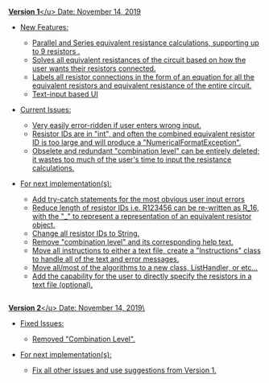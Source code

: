 <u>**Version 1**\</u>
Date: November 14, 2019

* New Features:

	* Parallel and Series equivalent resistance calculations, supporting up to 9 resistors .
	* Solves all equivalent resistances of the circuit based on how the user wants their resistors connected.
	* Labels all resistor connections in the form of an equation for all the equivalent resistors and equivalent resistance of the entire circuit.
	* Text-input based UI

* Current Issues:
	* Very easily error-ridden if user enters wrong input.
	* Resistor IDs are in "int", and often the combined equivalent resistor ID is too large and will produce a "NumericalFormatException".
	* Obselete and redundant "combination level" can be entirely deleted; it wastes too much of the user's time to input the resistance calculations.

* For next implementation(s):
	* Add try-catch statements for the most obvious user input errors
	* Reduce length of resistor IDs i.e. R123456 can be re-written as R_16, with the "_" to represent a representation of an equivalent resistor object.
	* Change all resistor IDs to String.
	* Remove "combination level" and its corresponding help text.
	* Move all instructions to either a text file, create a "Instructions" class to handle all of the text and error messages.
	* Move all/most of the algorithms to a new class, ListHandler, or etc...
	* Add the capability for the user to directly specify the resistors in a text file (optional).

## 
<u>**Version 2**\</u>
Date: November 14, 2019\

* Fixed Issues:
	* Removed "Combination Level".

* For next implementation(s):
	* Fix all other issues and use suggestions from Version 1.